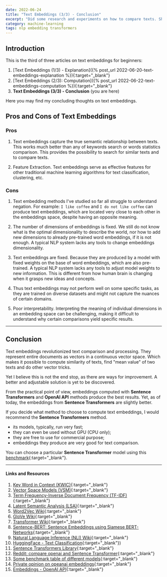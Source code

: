 ```yaml
---
date: 2022-06-24
title: "Text Embeddings (3/3) - Conclusion"
excerpt: "Did some research and experiments on how to compare texts. Sharing my knowledge here."
category: machine-learning
tags: nlp embedding transformers
---
```


## Introduction

This is the third of three articles on text embeddings for beginners:
1. [Text Embeddings (1/3) - Explanation]({% post_url 2022-06-20-text-embeddings-explanation %}){:target="_blank"}
2. [Text Embeddings (2/3): Computation]({% post_url 2022-06-22-text-embeddings-computation %}){:target="_blank"}
3. **Text Embeddings (3/3) - Conclusion** (you are here)

Here you may find my concluding thoughts on text embeddings.

## Pros and Cons of Text Embeddings

### Pros

1. Text embeddings capture the true semantic relationship between texts.
   This works much better than any of keywords search or words statistics comparison.
   This provides the possibility to search for similar texts and to compare texts.

2. Feature Extraction.
   Text embeddings serve as effective features for other traditional machine learning algorithms
   for text classification, clustering, etc.

### Cons

1. Text embedding methods I've studied so far all struggle to understand negation.
   For example: `I like coffee` and `I do not like coffee` can produce text embeddings,
   which are located very close to each other in the embeddings space,
   despite having an opposite meaning.
   
2. The number of dimensions of embeddings is fixed.
   We still do not know what is the optimal dimensionality to describe the world,
   nor how to add new dimensions to already pre-trained word embeddings, if it is not enough.
   A typical NLP system lacks any tools to change embeddings dimensionality.

3. Text embeddings are fixed.
   Because they are produced by a model with fixed weights on the base of word embeddings, which are also pre-trained.
   A typical NLP system lacks any tools to adjust model weights to new information.
   This is different from how human brain is changing when it grasps new ideas and concepts.

4. Thus text embeddings may not perform well on some specific tasks,
   as they are trained on diverse datasets and might not capture
   the nuances of certain domains.

5. Poor interpretability.
   Interpreting the meaning of individual dimensions in an embedding space can be challenging,
   making it difficult to understand why certain comparisons yield specific results.

<hr/>

## Conclusion

Text embeddings revolutionized text comparison and processing.
They represent entire documents as vectors in a continuous vector space.
Which makes it possible to compute similarity of texts,
find "mean value" of two texts and do other vector tricks.

Yet I believe this is not the end stop, as there are ways for improvement.
A better and adjustable solution is yet to be discovered.

From the practical point of view, embeddings computed with **Sentence Transformers** and **OpenAI API** methods
produce the best results.
Yet, as of today, the embeddings from **Sentence Transformers** are slightly better.

If you decide what method to choose to compute text embeddings,
I would recommend the **Sentence Transformers** method.
- its models, typically, run very fast;
- they can even be used without GPU (CPU only);
- they are free to use for commercial purpose;
- embeddings they produce are very good for text comparison.

You can choose a particular **Sentence Transformer** model
using this [benchmark](https://huggingface.co/spaces/mteb/leaderboard){:target="_blank"}.
 
<hr/>

#### Links and Resources

1. [Key Word in Context (KWIC)](https://en.wikipedia.org/wiki/Key_Word_in_Context){:target="_blank"}
2. [Vector Space Models (VSM)](http://mlwiki.org/index.php/Vector_Space_Models){:target="_blank"}
3. [Term Frequency-Inverse Document Frequency (TF-IDF)](http://mlwiki.org/index.php/TF-IDF){:target="_blank"}
4. [Latent Semantic Analysis (LSA)](http://mlwiki.org/index.php/Latent_Semantic_Analysis){:target="_blank"}
5. [Word2Vec Wiki](https://en.wikipedia.org/wiki/Word2vec){:target="_blank"}
6. [GloVe Wiki](https://en.wikipedia.org/wiki/GloVe){:target="_blank"}
7. [Transformer Wiki](https://en.wikipedia.org/wiki/Transformer_(machine_learning_model)){:target="_blank"}
8. [Sentence-BERT: Sentence Embeddings using Siamese BERT-Networks](https://arxiv.org/pdf/1908.10084.pdf){:target="_blank"}
9. [Natural Language Inference (NLI) Wiki](https://en.wikipedia.org/wiki/Textual_entailment){:target="_blank"}
10. [HuggingFace - Text Classification](https://huggingface.co/docs/transformers/tasks/sequence_classification){:target="_blank"})
11. [Sentence Transformers Library](https://www.sbert.net/){:target="_blank"}
12. [Reddit: compare openai and Sentence Transformer](https://www.reddit.com/r/MachineLearning/comments/11okrni/discussion_compare_openai_and_sentencetransformer/){:target="_blank"}
13. [Some benchmark table of different models](https://huggingface.co/spaces/mteb/leaderboard){:target="_blank"}
14. [Private opinion on opeanai embeddings](https://iamnotarobot.substack.com/p/should-you-use-openais-embeddings){:target="_blank"}
15. [Embeddings - OpenAI API](https://platform.openai.com/docs/guides/embeddings/use-cases){:target="_blank"}
